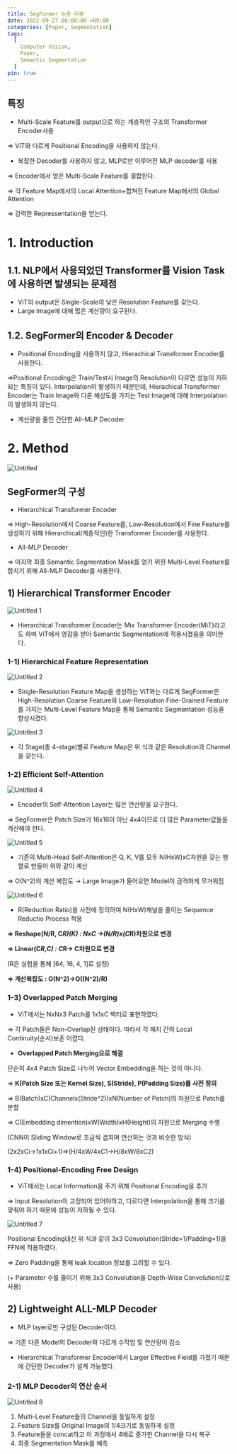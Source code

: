 ```yaml
---
title: SegFormer 논문 리뷰
date: 2022-09-27 00:00:00 +09:00
categories: [Paper, Segmentation]
tags:
  [
    Computer Vision,
    Paper,
    Semantic Segmentation
  ]
pin: true
---
```


## 특징

- Multi-Scale Feature를 output으로 하는 계층적인 구조의 Transformer Encoder사용

⇒ ViT와 다르게 Positional Encoding을 사용하지 않는다.

- 복잡한 Decoder를 사용하지 않고, MLP로만 이루어진 MLP decoder를 사용

⇒ Encoder에서 얻은 Multi-Scale Feature를 결합한다.

⇒ 각 Feature Map에서의 Local Attention+합쳐진 Feature Map에서의 Global Attention

⇒ 강력한 Repressentation을 얻는다.

# 1. Introduction

## 1.1. NLP에서 사용되었던 Transformer를 Vision Task에 사용하면 발생되는 문제점

- ViT의 output은 Single-Scale의 낮은 Resolution Feature를 갖는다.
- Large Image에 대해 많은 계산량이 요구된다.

## 1.2. SegFormer의 Encoder & Decoder

- Positional Encoding을 사용하지 않고, Hierachical Transformer Encoder를 사용한다.

⇒Positional Encoding은 Train/Test시 Image의 Resolution이 다르면 성능이 저하되는 특징이 있다. Interpolation이 발생하기 때문인데, Hierachical Transformer Encoder는 Train Image와 다른 해상도를 가지는 Test Image에 대해 Interpolation이 발생하지 않는다.

- 계산량을 줄인 간단한 All-MLP Decoder

# 2. Method

![Untitled](https://github.com/gihuni99/gihuni99.github.io/assets/90080065/b844cb46-d80b-4059-8321-c7cbd69d27ed)

## SegFormer의 구성

- Hierarchical Transformer Encoder

⇒ High-Resolution에서 Coarse Feature를, Low-Resolution에서 Fine Feature를 생성하기 위해 Hierarchical(계층적인)한 Transformer Encoder를 사용한다.

- All-MLP Decoder

⇒ 마지막 최종 Semantic Segmentation Mask를 얻기 위한 Multi-Level Feature를 합치기 위해 All-MLP Decoder를 사용한다.

## 1) Hierarchical Transformer Encoder

![Untitled 1](https://github.com/gihuni99/gihuni99.github.io/assets/90080065/00b84722-91fa-4e2d-a49d-300a4e9f45c2)

- Hierarchical Transformer Encoder는 Mix Transformer Encoder(MiT)라고도 하며 ViT에서 영감을 받아 Semantic Segmentation에 적용시켰음을 의미한다.

### 1-1) Hierarchical Feature Representation

![Untitled 2](https://github.com/gihuni99/gihuni99.github.io/assets/90080065/e9a4c211-3f83-4be3-9cc8-69a3ca3d6465)

- Single-Resolution Feature Map을 생성하는 ViT와는 다르게 SegFormer은 High-Resolution Coarse Feature와 Low-Resolution Fine-Grained Feature를 가지는 Multi-Level Feature Map을 통해 Semantic Segmentation 성능을 향상시켰다.

![Untitled 3](https://github.com/gihuni99/gihuni99.github.io/assets/90080065/a809b514-ab0a-4466-a968-f2be13406d82)

- 각 Stage(총 4-stage)별로 Feature Map은 위 식과 같은 Resolution과 Channel을 갖는다.

### 1-2) Efficient Self-Attention

![Untitled 4](https://github.com/gihuni99/gihuni99.github.io/assets/90080065/c3ab8be1-7d7f-4bd2-824b-b46ef3c826c9)

- Encoder의 Self-Attention Layer는 많은 연산량을 요구한다.

⇒ SegFormer은 Patch Size가 16x16이 아닌 4x4이므로 더 많은 Parameter값들을 계산해야 한다.

![Untitled 5](https://github.com/gihuni99/gihuni99.github.io/assets/90080065/dd33d246-938b-4f95-91b6-852c7d8e2342)

- 기존의 Multi-Head Self-Attention은 Q, K, V를 모두 N(HxW)xC차원을 갖는 행렬로 만들어 위와 같이 계산

⇒ O(N^2)의 계산 복잡도 → Large Image가 들어오면 Model이 급격하게 무거워짐

![Untitled 6](https://github.com/gihuni99/gihuni99.github.io/assets/90080065/bc3f6418-8d8d-40ee-aed1-932776d446c7)

- R(Reduction Ratio)을 사전에 정의하여 N(HxW)채널을 줄이는 Sequence Reductio Process 적용

**⇒ Reshape(N/R, C*R)(K) : NxC →(N/R)x(C*R)차원으로 변경**

**⇒ Linear(C*R,C) : C*R→ C차원으로 변경**

(R은 실험을 통해 [64, 16, 4, 1]로 설정)

**⇒ 계산복잡도 :  O(N^2)→O((N^2)/R)**

### 1-3) Overlapped Patch Merging

- ViT에서는 NxNx3 Patch를 1x1xC 벡터로 표현하였다.

⇒ 각 Patch들은 Non-Overlap된 상태이다. 따라서 각 패치 간의 Local Continuity(순서)보존 어렵다.

- **Overlapped Patch Merging으로 해결**

단순히 4x4 Patch Size로 나누어 Vector Embedding을 하는 것이 아니다.

⇒ **K(Patch Size 또는 Kernel Size), S(Stride), P(Padding Size)를 사전 정의**

⇒ B(Batch)xC(Channelx(Stride^2))xN(Number of Patch)의 차원으로 Patch를 분할

⇒ C(Embedding dimention)xW(Width)xH(Height)의 차원으로 Merging 수행

(CNN이 Sliding Window로 조금씩 겹치며 연산하는 것과 비슷한 방식)

(2x2xCi→1x1xCi+1)⇒(H/4xW/4xC1→H/8xW/8xC2)

### 1-4) Positional-Encoding Free Design

- ViT에서는 Local Information을 주기 위해 Positional Encoding을 추가

⇒ Input Resolution이 고정되어 있어야하고, 다르다면 Interpolation을 통해 크기를 맞춰야 하기 때문에 성능이 저하될 수 있다.

![Untitled 7](https://github.com/gihuni99/gihuni99.github.io/assets/90080065/7c58327b-8702-447f-995b-23fa326876de)

Positional Encoding대신 위 식과 같이 3x3 Convolution(Stride=1/Padding=1)을 FFN에 적용하였다.

⇒ Zero Padding을 통해 leak location 정보를 고려할 수 있다.

(+ Parameter 수를 줄이기 위해 3x3 Convolution을 Depth-Wise Convolution으로 사용)

## 2) Lightweight ALL-MLP Decoder

- MLP layer로만 구성된 Decoder이다.

⇒ 기존 다른 Model의 Decoder와 다르게 수작업 및 연산량이 감소

- Hierarchical Transformer Encoder에서 Larger Effective Field를 가졌기 때문에 간단한 Decoder가 설계 가능했다.

### 2-1) MLP Decoder의 연산 순서

![Untitled 8](https://github.com/gihuni99/gihuni99.github.io/assets/90080065/83462fb0-0e50-4c2e-9746-b32650d53338)

1. Multi-Level Feature들의 Channel을 동일하게 설정
2. Feature Size를 Original Image의 1/4크기로 동일하게 설정
3. Feature들을 concat하고 이 과정에서 4배로 증가한 Channel을 다시 복구
4. 최종 Segmentation Mask를 예측